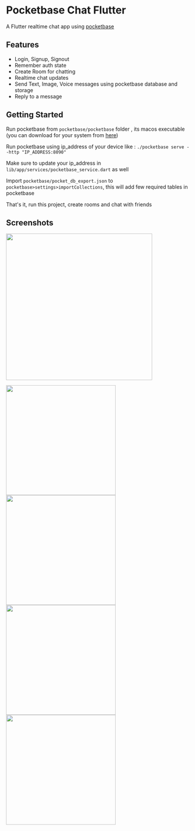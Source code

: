 # Pocketbase Chat Flutter

A Flutter realtime chat app using [pocketbase](https://pocketbase.io/)

## Features

- Login, Signup, Signout
- Remember auth state
- Create Room for chatting
- Realtime chat updates
- Send Text, Image, Voice messages using pocketbase database and storage
- Reply to a message

## Getting Started

Run pocketbase from `pocketbase/pocketbase` folder , its macos executable (you can download for your system from [here](https://pocketbase.io/docs/))

Run pocketbase using ip_address of your device like : `./pocketbase serve --http "IP_ADDRESS:8090"`

Make sure to update your ip_address in `lib/app/services/pocketbase_service.dart` as well

Import `pocketbase/pocket_db_export.json` to `pocketbase>settings>importCollections`, this will add few required tables in pocketbase

That's it, run this project, create rooms and chat with friends

## Screenshots

<img src="https://github.com/rohitsangwan01/flutter_pocketbase_chat/assets/59526499/98b693f3-8154-44ed-ad52-c5472b5c48fa" width="400"></b>


<img src="https://github.com/rohitsangwan01/flutter_pocketbase_chat/assets/59526499/2740fc9f-066e-48fd-a4eb-739c0f36823b" height="300">


<img src="https://github.com/rohitsangwan01/flutter_pocketbase_chat/assets/59526499/8d300b92-3245-434d-b9d9-de5206be2534" height="300">


<img src="https://github.com/rohitsangwan01/flutter_pocketbase_chat/assets/59526499/33fa3265-a3de-4332-ade6-dfa94dbc59b2" height="300">


<img src="https://github.com/rohitsangwan01/flutter_pocketbase_chat/assets/59526499/012be13e-c4f0-471c-a1af-b19b18414a2e" height="300">


